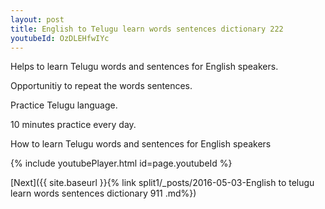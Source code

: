 ```yaml
---
layout: post
title: English to Telugu learn words sentences dictionary 222 
youtubeId: OzDLEHfwIYc
---
```

 
 
Helps to learn Telugu words and sentences for English speakers.

Opportunitiy to repeat the words sentences. 

Practice Telugu language. 
 
10 minutes practice every day. 
 
How to learn Telugu words and sentences for English speakers 
 
{% include youtubePlayer.html id=page.youtubeId %}
 
 
[Next]({{ site.baseurl }}{% link  split1/_posts/2016-05-03-English to telugu learn words sentences dictionary 911 .md%})
 
